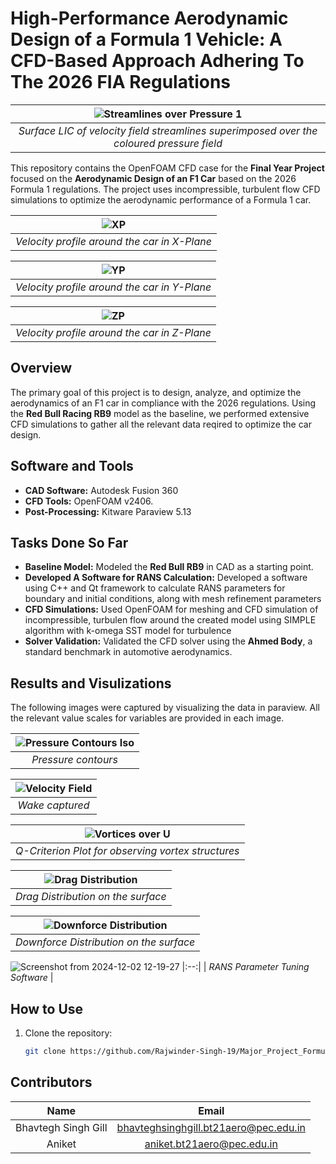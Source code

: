 # High-Performance Aerodynamic Design of a Formula 1 Vehicle: A CFD-Based Approach Adhering To The 2026 FIA Regulations
| ![Streamlines over Pressure 1](https://github.com/user-attachments/assets/c47a8cdd-3003-4411-9ca2-6b7f634a20ad) |
|:-:|
| *Surface LIC of velocity field streamlines superimposed over the coloured pressure field* |


This repository contains the OpenFOAM CFD case for the **Final Year Project** focused on the **Aerodynamic Design of an F1 Car** based on the 2026 Formula 1 regulations. The project uses incompressible, turbulent flow CFD simulations to optimize the aerodynamic performance of a Formula 1 car.

| ![XP](https://github.com/user-attachments/assets/c0aa6cdf-30f5-4788-b43e-fe9ceb61a508) |
|:--:| 
| *Velocity profile around the car in X-Plane* |

| ![YP](https://github.com/user-attachments/assets/a0298fb4-2aa6-44dc-b190-6364938549d0) |
|:--:| 
| *Velocity profile around the car in Y-Plane* |

| ![ZP](https://github.com/user-attachments/assets/8ee1e2d5-a836-429d-9421-aae6cfb572a4) |
|:--:| 
| *Velocity profile around the car in Z-Plane* |

## Overview  

The primary goal of this project is to design, analyze, and optimize the aerodynamics of an F1 car in compliance with the 2026 regulations. Using the **Red Bull Racing RB9** model as the baseline, we performed extensive CFD simulations to gather all the relevant data reqired to optimize the car design.  

## Software and Tools  

- **CAD Software:** Autodesk Fusion 360  
- **CFD Tools:** OpenFOAM v2406.  
- **Post-Processing:** Kitware Paraview 5.13

## Tasks Done So Far  

- **Baseline Model:** Modeled the **Red Bull RB9** in CAD as a starting point.
- **Developed A Software for RANS Calculation:** Developed a software using C++ and Qt framework to calculate RANS parameters for boundary and initial conditions, along with mesh refinement parameters
- **CFD Simulations:** Used OpenFOAM for meshing and CFD simulation of incompressible, turbulen flow around the created model using SIMPLE algorithm with k-omega SST model for turbulence  
- **Solver Validation:** Validated the CFD solver using the **Ahmed Body**, a standard benchmark in automotive aerodynamics. 

## Results and Visulizations
The following images were captured by visualizing the data in paraview. All the relevant value scales for variables are provided in each image.

| ![Pressure Contours Iso](https://github.com/user-attachments/assets/4453661a-3595-451d-82c3-3442003376d7) |
|:--:| 
| *Pressure contours* |

| ![Velocity Field](https://github.com/user-attachments/assets/7f3dc432-cde3-4f13-9514-5333e085dc00) |
|:--:| 
| *Wake captured* |

| ![Vortices over U](https://github.com/user-attachments/assets/8727bd1f-0646-4fe5-b7da-0cb5a694073f) |
|:--:| 
| *Q-Criterion Plot for observing vortex structures* |

| ![Drag Distribution](https://github.com/user-attachments/assets/b6b512ff-8a7d-4d22-82b6-4fa0a24d15df) |
|:--:| 
| *Drag Distribution on the surface* |

| ![Downforce Distribution](https://github.com/user-attachments/assets/ce56513f-f1cc-468e-8395-e3e70d2e4be3) |
|:--:| 
| *Downforce Distribution on the surface* |

![Screenshot from 2024-12-02 12-19-27](https://github.com/user-attachments/assets/c687adab-3eed-4da8-a485-de5403ec9060)
|:--:| 
| *RANS Parameter Tuning Software* |

## How to Use  

1. Clone the repository:  
   ```bash  
   git clone https://github.com/Rajwinder-Singh-19/Major_Project_Formula1_Aerodynamics.git

## Contributors

| Name | Email |
| :---: | :---: |
| Bhavtegh Singh Gill | bhavteghsinghgill.bt21aero@pec.edu.in |
| Aniket | aniket.bt21aero@pec.edu.in |
